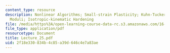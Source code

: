 ```yaml
---
content_type: resource
description: Nonlinear Algorithms; Small-strain Plasticity; Kuhn-Tucker Form; Elastic-plastic
  Moduli; Isotropic-kinematic Hardening
file: /media/https%3A/open-learning-course-data-rc.s3.amazonaws.com/16-225-computational-mechanics-of-materials-fall-2003/2f18e330834b4c85a39d646c4e7a83ae_Lecture_25.pdf
file_type: application/pdf
resourcetype: Document
title: Lecture_25.pdf
uid: 2f18e330-834b-4c85-a39d-646c4e7a83ae
---
```

